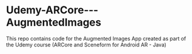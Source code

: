 # Udemy-ARCore---AugmentedImages
This repo contains code for the Augmented Images App created as part of the Udemy course (ARCore and Sceneform for Android AR - Java)
